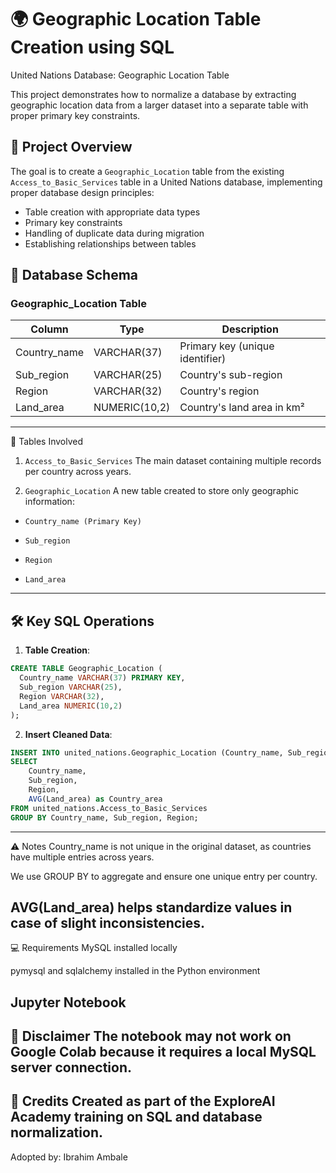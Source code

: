 # 🌍 Geographic Location Table Creation using SQL
United Nations Database: Geographic Location Table

This project demonstrates how to normalize a database by extracting geographic location data from a larger dataset into a separate table with proper primary key constraints.

## 📘 Project Overview

The goal is to create a `Geographic_Location` table from the existing `Access_to_Basic_Services` table in a United Nations database, implementing proper database design principles:

- Table creation with appropriate data types
- Primary key constraints
- Handling of duplicate data during migration
- Establishing relationships between tables

## 📂 Database Schema

### Geographic_Location Table
| Column        | Type         | Description                |
|---------------|--------------|----------------------------|
| Country_name  | VARCHAR(37)  | Primary key (unique identifier) |
| Sub_region    | VARCHAR(25)  | Country's sub-region        |
| Region        | VARCHAR(32)  | Country's region           |
| Land_area     | NUMERIC(10,2)| Country's land area in km² |
---
📂 Tables Involved
1. `Access_to_Basic_Services`
The main dataset containing multiple records per country across years.

2. `Geographic_Location`
A new table created to store only geographic information:

- `Country_name (Primary Key)`

- `Sub_region`

- `Region`

- `Land_area`
---
## 🛠️ Key SQL Operations

1. **Table Creation**:
```sql
CREATE TABLE Geographic_Location (
  Country_name VARCHAR(37) PRIMARY KEY,
  Sub_region VARCHAR(25),
  Region VARCHAR(32),
  Land_area NUMERIC(10,2)
);
```
2. **Insert Cleaned Data**:
```sql
INSERT INTO united_nations.Geographic_Location (Country_name, Sub_region, Region, Land_area)
SELECT 
    Country_name,
    Sub_region,
    Region,
    AVG(Land_area) as Country_area
FROM united_nations.Access_to_Basic_Services
GROUP BY Country_name, Sub_region, Region;
```
---
⚠️ Notes
Country_name is not unique in the original dataset, as countries have multiple entries across years.

We use GROUP BY to aggregate and ensure one unique entry per country.

AVG(Land_area) helps standardize values in case of slight inconsistencies.
---
💻 Requirements
MySQL installed locally

pymysql and sqlalchemy installed in the Python environment

Jupyter Notebook
---
📎 Disclaimer
The notebook may not work on Google Colab because it requires a local MySQL server connection.
---
📌 Credits
Created as part of the ExploreAI Academy training on SQL and database normalization.
---
Adopted by: Ibrahim Ambale

